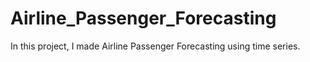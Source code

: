 # Airline_Passenger_Forecasting

In this project, I made Airline Passenger Forecasting using time series.
